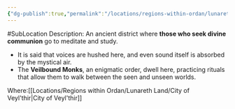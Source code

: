```yaml
---
{"dg-publish":true,"permalink":"/locations/regions-within-ordan/lunareth-land/the-silent-ward/"}
---
```


#SubLocation
Description:
An ancient district where **those who seek divine communion** go to meditate and study.
- It is said that voices are hushed here, and even sound itself is absorbed by the mystical air.
- The **Veilbound Monks**, an enigmatic order, dwell here, practicing rituals that allow them to walk between the seen and unseen worlds.

Where:[[Locations/Regions within Ordan/Lunareth Land/City of Veyl'thir\|City of Veyl'thir]]